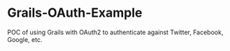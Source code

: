 Grails-OAuth-Example
====================

POC of using Grails with OAuth2 to authenticate against Twitter, Facebook, Google, etc.
